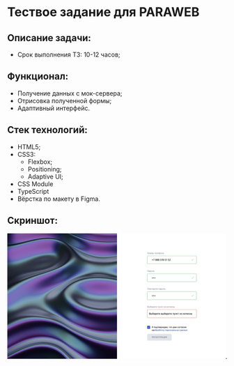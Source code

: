 # Тествое задание для PARAWEB


## Описание задачи:
- Срок выполнения ТЗ: 10-12 часов;
## Функционал:
- Получение данных с мок-сервера;
- Отрисовка полученной формы;
- Адаптивный интерфейс.

## Стек технологий:
- HTML5;
- CSS3:
    - Flexbox;
    - Positioning;
    - Adaptive UI;
- CSS Module
- TypeScript
- Вёрстка по макету в Figma.

## Скриншот:

![forREADME.png](forREADME.png)

